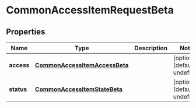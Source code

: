 # CommonAccessItemRequestBeta

## Properties

Name | Type | Description | Notes
------------ | ------------- | ------------- | -------------
**access** | [**CommonAccessItemAccessBeta**](CommonAccessItemAccessBeta.md) |  | [optional] [default to undefined]
**status** | [**CommonAccessItemStateBeta**](CommonAccessItemStateBeta.md) |  | [optional] [default to undefined]


